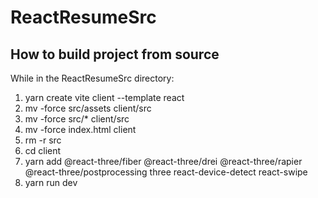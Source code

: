 # ReactResumeSrc

## How to build project from source

While in the ReactResumeSrc directory:
1. yarn create vite client --template react
2. mv -force src/assets client/src
3. mv -force src/* client/src
4. mv -force index.html client
5. rm -r src
6. cd client
7. yarn add @react-three/fiber @react-three/drei @react-three/rapier @react-three/postprocessing three react-device-detect react-swipe
8. yarn run dev
